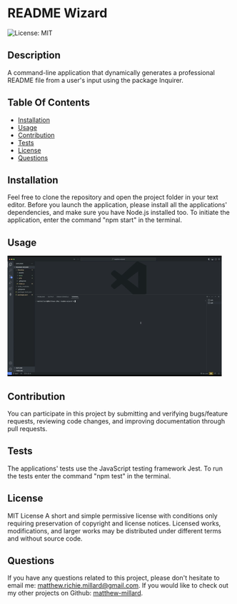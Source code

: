 # README Wizard

![License: MIT](https://img.shields.io/badge/License-MIT-yellow.svg)

## Description

A command-line application that dynamically generates a professional README file from a user's input using the package Inquirer.

## Table Of Contents

- [Installation](#installation)
- [Usage](#usage)
- [Contribution](#contribution)
- [Tests](#tests)
- [License](#license)
- [Questions](#questions)

## Installation

Feel free to clone the repository and open the project folder in your text editor. Before you launch the application, please install all the applications' dependencies, and make sure you have Node.js installed too. To initiate the application, enter the command  "npm start" in the terminal. 

## Usage

![README Wizard Demo](Develop/assets/images/readme-wizard.gif)

## Contribution

You can participate in this project by submitting and verifying bugs/feature requests, reviewing code changes, and improving documentation through pull requests.

## Tests

The applications' tests use the JavaScript testing framework Jest. To run the tests enter the command "npm test"  in the terminal.  

## License

MIT License
A short and simple permissive license with conditions only requiring preservation of copyright and license notices. Licensed works, modifications, and larger works may be distributed under different terms and without source code.

## Questions

If you have any questions related to this project, please don't hesitate to email me: [matthew.richie.millard@gmail.com](mailto:matthew.richie.millard@gmail.com).
If you would like to check out my other projects on Github: [matthew-millard](https://github.com/matthew-millard).
